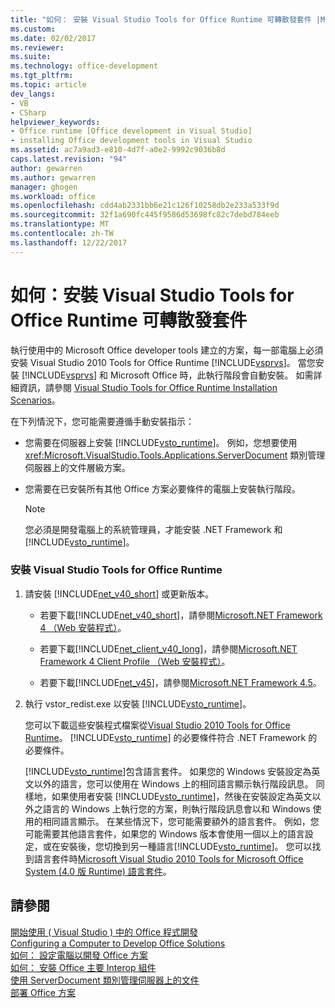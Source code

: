 ```yaml
---
title: "如何： 安裝 Visual Studio Tools for Office Runtime 可轉散發套件 |Microsoft 文件"
ms.custom: 
ms.date: 02/02/2017
ms.reviewer: 
ms.suite: 
ms.technology: office-development
ms.tgt_pltfrm: 
ms.topic: article
dev_langs:
- VB
- CSharp
helpviewer_keywords:
- Office runtime [Office development in Visual Studio]
- installing Office development tools in Visual Studio
ms.assetid: ac7a9ad3-e810-4d7f-a0e2-9992c9036b8d
caps.latest.revision: "94"
author: gewarren
ms.author: gewarren
manager: ghogen
ms.workload: office
ms.openlocfilehash: cdd4ab2331bb6e21c126f10258db2e233a533f9d
ms.sourcegitcommit: 32f1a690fc445f9586d53698fc82c7debd784eeb
ms.translationtype: MT
ms.contentlocale: zh-TW
ms.lasthandoff: 12/22/2017
---
```

# <a name="how-to-install-the-visual-studio-tools-for-office-runtime-redistributable"></a>如何：安裝 Visual Studio Tools for Office Runtime 可轉散發套件
  執行使用中的 Microsoft Office developer tools 建立的方案，每一部電腦上必須安裝 Visual Studio 2010 Tools for Office Runtime [!INCLUDE[vsprvs](../sharepoint/includes/vsprvs-md.md)]。 當您安裝 [!INCLUDE[vsprvs](../sharepoint/includes/vsprvs-md.md)] 和 Microsoft Office 時，此執行階段會自動安裝。 如需詳細資訊，請參閱 [Visual Studio Tools for Office Runtime Installation Scenarios](../vsto/visual-studio-tools-for-office-runtime-installation-scenarios.md)。  
  
 在下列情況下，您可能需要遵循手動安裝指示：  
  
-   您需要在伺服器上安裝 [!INCLUDE[vsto_runtime](../vsto/includes/vsto-runtime-md.md)]。 例如，您想要使用 <xref:Microsoft.VisualStudio.Tools.Applications.ServerDocument> 類別管理伺服器上的文件層級方案。  
  
-   您需要在已安裝所有其他 Office 方案必要條件的電腦上安裝執行階段。  
  
    > [!NOTE]  
    >  您必須是開發電腦上的系統管理員，才能安裝 .NET Framework 和 [!INCLUDE[vsto_runtime](../vsto/includes/vsto-runtime-md.md)]。  
  
### <a name="to-install-the-visual-studio-tools-for-office-runtime"></a>安裝 Visual Studio Tools for Office Runtime  
  
1.  請安裝 [!INCLUDE[net_v40_short](../sharepoint/includes/net-v40-short-md.md)] 或更新版本。  
  
    -   若要下載[!INCLUDE[net_v40_short](../sharepoint/includes/net-v40-short-md.md)]，請參閱[Microsoft.NET Framework 4 （Web 安裝程式）](http://go.microsoft.com/fwlink/?LinkId=178957)。  
  
    -   若要下載[!INCLUDE[net_client_v40_long](../vsto/includes/net-client-v40-long-md.md)]，請參閱[Microsoft.NET Framework 4 Client Profile （Web 安裝程式）](http://go.microsoft.com/fwlink/?LinkId=178958)。  
  
    -   若要下載[!INCLUDE[net_v45](../vsto/includes/net-v45-md.md)]，請參閱[Microsoft.NET Framework 4.5](http://www.microsoft.com/download/details.aspx?id=30653)。  
  
2.  執行 vstor_redist.exe 以安裝 [!INCLUDE[vsto_runtime](../vsto/includes/vsto-runtime-md.md)]。  
  
     您可以下載這些安裝程式檔案從[Visual Studio 2010 Tools for Office Runtime](http://go.microsoft.com/fwlink/?LinkId=140384)。 [!INCLUDE[vsto_runtime](../vsto/includes/vsto-runtime-md.md)] 的必要條件符合 .NET Framework 的必要條件。  
  
     [!INCLUDE[vsto_runtime](../vsto/includes/vsto-runtime-md.md)]包含語言套件。 如果您的 Windows 安裝設定為英文以外的語言，您可以使用在 Windows 上的相同語言顯示執行階段訊息。 同樣地，如果使用者安裝 [!INCLUDE[vsto_runtime](../vsto/includes/vsto-runtime-md.md)]，然後在安裝設定為英文以外之語言的 Windows 上執行您的方案，則執行階段訊息會以和 Windows 使用的相同語言顯示。 在某些情況下，您可能需要額外的語言套件。 例如，您可能需要其他語言套件，如果您的 Windows 版本會使用一個以上的語言設定，或在安裝後，您切換到另一種語言[!INCLUDE[vsto_runtime](../vsto/includes/vsto-runtime-md.md)]。 您可以找到語言套件時[Microsoft Visual Studio 2010 Tools for Microsoft Office System (4.0 版 Runtime) 語言套件](http://go.microsoft.com/fwlink/?LinkId=140386)。  
  
## <a name="see-also"></a>請參閱  
 [開始使用 &#40; Visual Studio &#41; 中的 Office 程式開發](../vsto/getting-started-office-development-in-visual-studio.md)   
 [Configuring a Computer to Develop Office Solutions](../vsto/configuring-a-computer-to-develop-office-solutions.md)   
 [如何： 設定電腦以開發 Office 方案](../vsto/how-to-configure-a-computer-to-develop-office-solutions.md)   
 [如何： 安裝 Office 主要 Interop 組件](../vsto/how-to-install-office-primary-interop-assemblies.md)   
 [使用 ServerDocument 類別管理伺服器上的文件](../vsto/managing-documents-on-a-server-by-using-the-serverdocument-class.md)   
 [部署 Office 方案](../vsto/deploying-an-office-solution.md)  
  
  